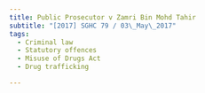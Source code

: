 ```yaml
---
title: Public Prosecutor v Zamri Bin Mohd Tahir 
subtitle: "[2017] SGHC 79 / 03\_May\_2017"
tags:
  - Criminal law
  - Statutory offences
  - Misuse of Drugs Act
  - Drug trafficking

---
```


